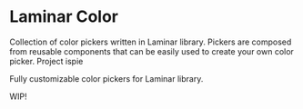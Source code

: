 # Laminar Color

Collection of color pickers written in Laminar library. Pickers are composed from reusable components that can be easily used to create your own color picker. Project ispie

Fully customizable color pickers for Laminar library.

WIP!
